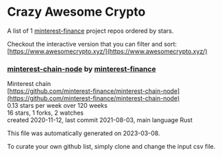 # Crazy Awesome Crypto
A list of 1 [minterest-finance](https://github.com/minterest-finance) project repos ordered by stars.  

Checkout the interactive version that you can filter and sort: 
[https://www.awesomecrypto.xyz/](https://www.awesomecrypto.xyz/)  


### [minterest-chain-node](https://github.com/minterest-finance/minterest-chain-node) by [minterest-finance](https://github.com/minterest-finance)  
Minterest chain  
[https://github.com/minterest-finance/minterest-chain-node](https://github.com/minterest-finance/minterest-chain-node)  
0.13 stars per week over 120 weeks  
16 stars, 1 forks, 2 watches  
created 2020-11-12, last commit 2021-08-03, main language Rust  


This file was automatically generated on 2023-03-08.  

To curate your own github list, simply clone and change the input csv file.  